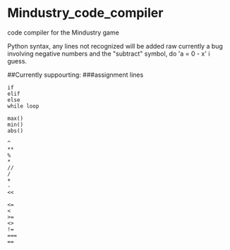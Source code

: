 # Mindustry_code_compiler
code compiler for the Mindustry game

Python syntax, any lines not recognized will be added raw
currently a bug involving negative numbers and the "subtract" symbol, do 'a = 0 - x' i guess.

##Currently suppourting:
###assignment lines
```
if
elif
else
while loop

max()
min()
abs()

^
**
%
*
//
/
+
-
<<

<=
<
>=
<>
!=
===
==
```
